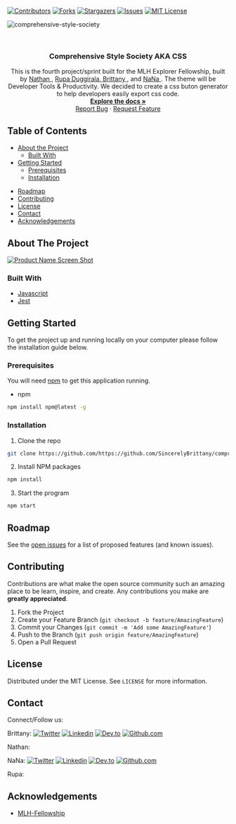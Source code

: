 [![Contributors][contributors-shield]][contributors-url]
[![Forks][forks-shield]][forks-url]
[![Stargazers][stars-shield]][stars-url]
[![Issues][issues-shield]][issues-url]
[![MIT License][license-shield]][license-url]

![comprehensive-style-society](https://socialify.git.ci/SincerelyBrittany/comprehensive-style-society/image?description=1&forks=1&issues=1&language=1&pulls=1&stargazers=1&theme=Light)

<!-- PROJECT LOGO -->
<br />
<!-- <p align="center">
  <a href="https://github.com/SincerelyBrittany/comprehensive-style-society">
    <img src="" alt="Logo">
  </a> -->

  <h3 align="center">Comprehensive Style Society AKA CSS</h3>

  <p align="center">
    This is the fourth project/sprint built for the MLH Explorer Fellowship, built by <a href="https://github.com/nathanlm511"> Nathan </a> , <a href="https://github.com/RupaDuggirala"> Rupa Duggirala</a>,<a href="https://github.com/SincerelyBrittany"> Brittany </a>, and <a href="https://github.com/n-mathis">NaNa </a>. The theme will be Developer Tools & Productivity. We decided to create a css buton generator to help developers easily export css code. 
    <br />
    <a href="https://github.com/SincerelyBrittany/comprehensive-style-society"><strong>Explore the docs »</strong></a>
    <br />
    <!-- <br />
     -->
    <a href="https://github.com/SincerelyBrittany/comprehensive-style-society/issues">Report Bug</a>
    ·
    <a href="https://github.com/SincerelyBrittany/comprehensive-style-society/issues">Request Feature</a>
  </p>
</p>



<!-- TABLE OF CONTENTS -->
## Table of Contents

* [About the Project](#about-the-project)
  * [Built With](#built-with)
* [Getting Started](#getting-started)
  * [Prerequisites](#prerequisites)
  * [Installation](#installation)
<!-- * [Usage](#usage) -->
* [Roadmap](#roadmap)
* [Contributing](#contributing)
* [License](#license)
* [Contact](#contact)
* [Acknowledgements](#acknowledgements)



<!-- ABOUT THE PROJECT -->
## About The Project

[![Product Name Screen Shot][product-screenshot]](https://example.com)


### Built With

* [Javascript](https://developer.mozilla.org/en-US/docs/Web/JavaScript)
* [Jest](https://jestjs.io/)



<!-- GETTING STARTED -->
## Getting Started

To get the project up and running locally on your computer please follow the installation guide below. 

### Prerequisites
You will need <a href="https://www.npmjs.com/package/npm-latest">npm</a> to get this application running. 

* npm
```sh
npm install npm@latest -g
```

### Installation

1. Clone the repo
```sh
git clone https://github.com/https://github.com/SincerelyBrittany/comprehensive-style-society.git
```
2. Install NPM packages
```sh
npm install
```
3. Start the program
```sh
npm start
```


<!-- USAGE EXAMPLES -->
<!-- ## Usage -->


<!-- ROADMAP -->
## Roadmap

See the [open issues](https://github.com/SincerelyBrittany/comprehensive-style-society/issues) for a list of proposed features (and known issues).

<!-- CONTRIBUTING -->
## Contributing

Contributions are what make the open source community such an amazing place to be learn, inspire, and create. Any contributions you make are **greatly appreciated**.

1. Fork the Project
2. Create your Feature Branch (`git checkout -b feature/AmazingFeature`)
3. Commit your Changes (`git commit -m 'Add some AmazingFeature'`)
4. Push to the Branch (`git push origin feature/AmazingFeature`)
5. Open a Pull Request

<!-- LICENSE -->
## License

Distributed under the MIT License. See `LICENSE` for more information.


<!-- CONTACT -->
## Contact
Connect/Follow us:

Brittany:
[![Twitter][brittany-twitter-shield]][brittany-twitter-url]
[![Linkedin][linkedin-shield]][brittany-linkedin-url]
[![Dev.to][dev-to-shield]][brittany-dev-to-url]
[![Github.com][brittany-github-shield]][brittany-github-url]


Nathan:


NaNa:
[![Twitter][nana-twitter-shield]][nana-twitter-url]
[![Linkedin][linkedin-shield]][nana-linkedin-url]
[![Dev.to][dev-to-shield]][nana-dev-to-url]
[![Github.com][nana-github-shield]][nana-github-url]

Rupa: 



<!-- ACKNOWLEDGEMENTS -->
## Acknowledgements
* [MLH-Fellowship](https://fellowship.mlh.io/)


<!-- MARKDOWN LINKS & IMAGES -->
<!-- https://www.markdownguide.org/basic-syntax/#reference-style-links -->
[contributors-shield]: https://img.shields.io/github/contributors/SincerelyBrittany/comprehensive-style-society.svg?style=flat-square
[contributors-url]: https://github.com/SincerelyBrittany/comprehensive-style-society/graphs/contributors
[forks-shield]: https://img.shields.io/github/forks/SincerelyBrittany/comprehensive-style-society.svg?style=flat-square
[forks-url]: https://github.com/SincerelyBrittany/comprehensive-style-society/network/members
[stars-shield]: https://img.shields.io/github/stars/SincerelyBrittany/comprehensive-style-society.svg?style=flat-square
[stars-url]: https://github.com/SincerelyBrittany/comprehensive-style-society/stargazers
[issues-shield]: https://img.shields.io/github/issues/SincerelyBrittany/comprehensive-style-society.svg?style=flat-square
[issues-url]: https://github.com/SincerelyBrittany/comprehensive-style-society/issues
[license-shield]: https://img.shields.io/github/license/SincerelyBrittany/comprehensive-style-society.svg?style=flat-square
[license-url]: https://github.com/SincerelyBrittany/comprehensive-style-society/blob/readme/LICENSE
[linkedin-shield]: https://img.shields.io/badge/-LinkedIn-black.svg?style=flat-square&logo=linkedin&colorB=555
[dev-to-shield]:https://img.shields.io/badge/-Dev.to-black.svg?style=flat-square&logo=dev.to&colorB=555
[product-screenshot]: https://github.com/SincerelyBrittany/comprehensive-style-society/blob/readme/public/sample-gif.gif

<!-- Brittany Social Media  -->
[brittany-linkedin-url]: https://www.linkedin.com/in/sincerelybrittany/
[brittany-twitter-shield]:https://img.shields.io/twitter/url?style=social&url=https%3A%2F%2Ftwitter.com%2FSincerelyBrittt
[brittany-twitter-url]: https://twitter.com/SincerelyBrittt
[brittany-github-shield]: https://img.shields.io/github/followers/sincerelybrittany?label=Follow%20on%20Github&style=social
[brittany-github-url]: https://github.com/SincerelyBrittany
[brittany-dev-to-url]: https://dev.to/sincerelybrittany

<!-- nathan Social Media  -->
[nathan-linkedin-url]: https://www.linkedin.com/in/username/
[nathan-twitter-shield]:https://img.shields.io/twitter/url?style=social&url=https%3A%2F%2Ftwitter.com%2Fusername
[nathan-twitter-url]: https://twitter.com/usernmae
[nathan-github-shield]: https://img.shields.io/github/followers/username?label=Follow%20on%20Github&style=social
[nathan-dev-to-url]: https://dev.to/username

<!-- NaNa Social Media  -->
[nana-linkedin-url]: https://www.linkedin.com/in/nana-m-645737aa/
[nana-twitter-shield]:https://img.shields.io/twitter/url?style=social&url=https%3A%2F%2Ftwitter.com%2Fnana_this
[nana-twitter-url]: https://twitter.com/nana_this
[nana-github-shield]: https://img.shields.io/github/followers/n-mathis?label=Follow%20on%20Github&style=social
[nana-github-url]: https://github.com/n-mathis
[nana-dev-to-url]: https://dev.to/nmathis

<!-- Rupa Social Media  -->
[rupa-linkedin-url]: https://www.linkedin.com/in/username/
[rupa-twitter-shield]:https://img.shields.io/twitter/url?style=social&url=https%3A%2F%2Ftwitter.com%2Fusername
[rupa-twitter-url]: https://twitter.com/usernmae
[rupa-github-shield]: https://img.shields.io/github/followers/username?label=Follow%20on%20Github&style=social
[rupa-dev-to-url]: https://dev.to/username